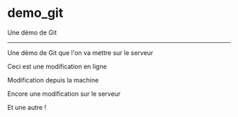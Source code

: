 # demo_git
Une démo de Git

------------------

Une démo de Git que l'on va mettre sur le serveur

Ceci est une modification en ligne

Modification depuis la machine

Encore une modification sur le serveur

Et une autre !
